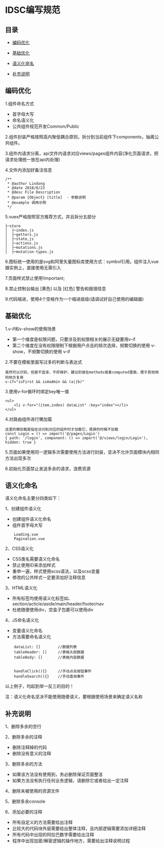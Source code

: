 # IDSC编写规范

## 目录

- [编码优化](#code)

- [基础优化](#basc)

- [语义化命名](#semantic)

- [补充说明](#additional)


<h2 id="code">编码优化</h2>

1.组件命名方式

- 首字母大写
- 命名语义化
- 公共组件规范开发Common/Public

2.组件封装严格按照高内聚低耦合原则，拆分到当前组件下components，抽离公共组件。

3.组件内请求分离，api文件内请求对应views/pages组件内容(净化页面请求，把请求处理统一放在api内处理)

4.文件内添加好备注信息
```angular2html
/**
 * @author Lindong
 * @date 2018/8/23
 * @desc File Description
 * @param {Object} [title]  - 参数说明
 * @example 调用示例
 */
```
5.vuex严格按照官方推荐方式，并且拆分五部分
```angular2html
├─store
│  ├─index.js
│  ├─getters.js
│  ├─state,js
│  ├─actions.js
│  ├─mutations.js
│  ├─mutation-types.js
```

6.图标统一使用的是svg和阿里矢量图标库使用方式：symbol引用。组件注入vue跟实例上，直接使用无需引入

7.页面样式禁止使用!important;

8.禁止控制台输出 [黄色] 以及 [红色] 警告和报错信息

9.代码缩进，使用4个空格作为一个缩进层级(请调试好自己使用的编辑器)


<h2 id="basc">基础优化</h2>


1.v-if和v-show的使用场景

- 第一个维度是权限问题，只要涉及到权限相关的展示无疑要用v-if
- 第二个维度在没有权限限制下根据用户点击的频次选择，频繁切换的使用 v-show，不频繁切换的使用 v-if

2.不要在模板里面写过多的判断与表达式
```angular2html
虽然可以识别，但是不宜读，不好维护，建议封装在methods或者computed里面，便于其他相同地方复用
v-if="isFirst && isAadmin && (a||b)"
```

3.使用v-for循环时绑定key唯一值
```angular2html
<ul>
    <li v-for="(item,index) dataList" :key="index"></li>
</ul>
```

4.对路由组件进行懒加载

```angular2html
这里的懒加载是指在访问到对应的组件时才加载它，首屏的时候不加载
const Login = () => import('@/pages/Login')
{ path: '/login', component: () => import('@/views/login/Login'), hidden: true }
```

5.页面如果使用同一逻辑多次需要使用方法进行封装，坚决不允许页面模块内相同方法出现多次

6.初始化页面禁止发送多余的请求，浪费资源


<h2 id="semantic">语义化命名</h2>


语义化命名主要分四类如下：

1、创建组件语义化

- 创建组件语义化命名
- 组件首字母大写

```angular2html
    Loading.vue
    Pagination.vue
```

2、CSS语义化

- CSS类名需要语义化命名
- 禁止使用ID来添加样式
- 重申一遍，样式使用scss语法，以及scss变量
- 修改的公共样式一定要添加好注释信息

3、HTML语义化

- 所有标签均使用语义化标签如、section/acticle/aside/main/header/footer/nav
- 杜绝随便使用div，空盒子包裹可以使用div

4、JS命名语义化

- 变量语义化命名
- 方法需要命名语义化
```实例
    dataList: []        //数据列表
    tableHeader: []     //表格头部数据
    tableBody: []       //表格内容数据
    
    
    handleClick(){}     //手动点击按钮事件
    handleSearch(){}    //手动查询事件
```
以上例子，均起到举一反三的目的！

注：语义化命名坚决不能使用随便语义，要根据使用场景来确定语义名称

<h2 id="additional">补充说明</h2>

1、删除多余的空行

2、删除多余的注释

- 删除注释掉的代码
- 删除没有意义的注释

3、删除多余的方法

- 如果该方法没有使用到，务必删除保证页面整洁
- 如果方法没有执行任何业务逻辑，请删除它或者给出一定注释

4、删除未被使用的资源文件

5、删除多余console

6、添加必要的注释

- 所有自定义的方法需要给出注释
- 比较大的代码块外层需要给出整体注释，且内部逻辑需要添加详细注释
- 所有代码中出现的阿拉巴数字需要给出注释
- 程序中出现加密/解密逻辑的操作地方，需要给出注释说明过程
